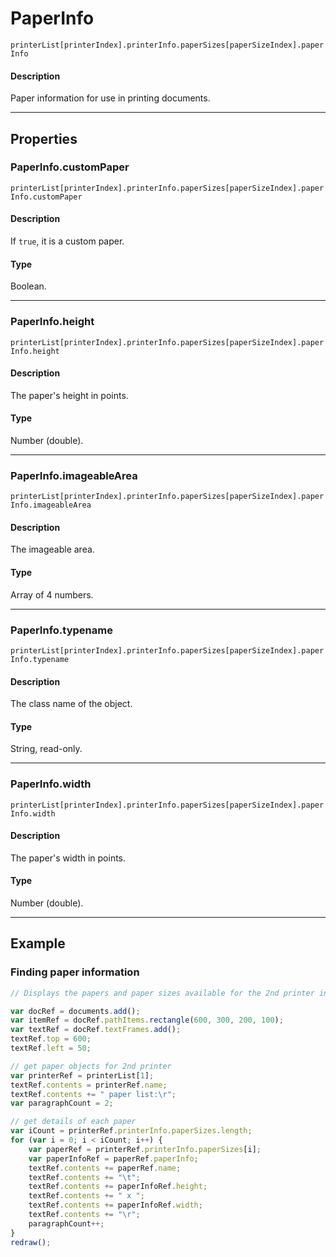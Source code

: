 # PaperInfo

`printerList[printerIndex].printerInfo.paperSizes[paperSizeIndex].paperInfo`

#### Description

Paper information for use in printing documents.

---

## Properties

### PaperInfo.customPaper

`printerList[printerIndex].printerInfo.paperSizes[paperSizeIndex].paperInfo.customPaper`

#### Description

If `true`, it is a custom paper.

#### Type

Boolean.

---

### PaperInfo.height

`printerList[printerIndex].printerInfo.paperSizes[paperSizeIndex].paperInfo.height`

#### Description

The paper's height in points.

#### Type

Number (double).

---

### PaperInfo.imageableArea

`printerList[printerIndex].printerInfo.paperSizes[paperSizeIndex].paperInfo.imageableArea`

#### Description

The imageable area.

#### Type

Array of 4 numbers.

---

### PaperInfo.typename

`printerList[printerIndex].printerInfo.paperSizes[paperSizeIndex].paperInfo.typename`

#### Description

The class name of the object.

#### Type

String, read-only.

---

### PaperInfo.width

`printerList[printerIndex].printerInfo.paperSizes[paperSizeIndex].paperInfo.width`

#### Description

The paper's width in points.

#### Type

Number (double).

---

## Example

### Finding paper information

```javascript
// Displays the papers and paper sizes available for the 2nd printer in a text frame

var docRef = documents.add();
var itemRef = docRef.pathItems.rectangle(600, 300, 200, 100);
var textRef = docRef.textFrames.add();
textRef.top = 600;
textRef.left = 50;

// get paper objects for 2nd printer
var printerRef = printerList[1];
textRef.contents = printerRef.name;
textRef.contents += " paper list:\r";
var paragraphCount = 2;

// get details of each paper
var iCount = printerRef.printerInfo.paperSizes.length;
for (var i = 0; i < iCount; i++) {
    var paperRef = printerRef.printerInfo.paperSizes[i];
    var paperInfoRef = paperRef.paperInfo;
    textRef.contents += paperRef.name;
    textRef.contents += "\t";
    textRef.contents += paperInfoRef.height;
    textRef.contents += " x ";
    textRef.contents += paperInfoRef.width;
    textRef.contents += "\r";
    paragraphCount++;
}
redraw();
```
